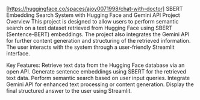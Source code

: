 [https://huggingface.co/spaces/ajoy0071998/chat-with-doctor]
SBERT Embedding Search System with Hugging Face and Gemini API
Project Overview
This project is designed to allow users to perform semantic search on a text dataset retrieved from Hugging Face using SBERT (Sentence-BERT) embeddings. The project also integrates the Gemini API for further content generation and structuring of the retrieved information. The user interacts with the system through a user-friendly Streamlit interface.

Key Features:
Retrieve text data from the Hugging Face database via an open API.
Generate sentence embeddings using SBERT for the retrieved text data.
Perform semantic search based on user input queries.
Integrate Gemini API for enhanced text processing or content generation.
Display the final structured answer to the user using Streamlit.
